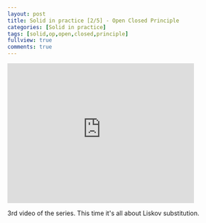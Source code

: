 ```yaml
---
layout: post
title: Solid in practice [2/5] - Open Closed Principle
categories: [Solid in practice]
tags: [solid,op,open,closed,principle]
fullview: true
comments: true
---
```


<iframe width="420" height="315" src="https://www.youtube.com/embed/Ia340JN3ZS4" frameborder="0" allowfullscreen></iframe>

3rd video of the series. This time it's all about Liskov substitution.
